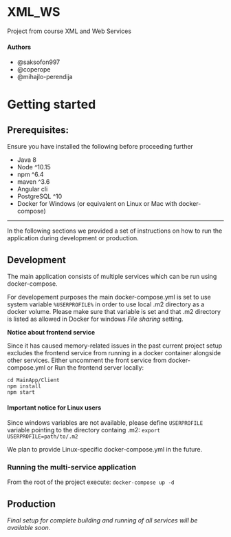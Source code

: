 # XML_WS
Project from course XML and Web Services

#### Authors
- @saksofon997
- @coperope
- @mihajlo-perendija

# Getting started

## Prerequisites: 

Ensure you have installed the following before proceeding further

- Java 8
- Node ^10.15
- npm ^6.4
- maven ^3.6
- Angular cli
- PostgreSQL ^10
- Docker for Windows (or equivalent on Linux or Mac with docker-compose)

---
In the following sections we provided a set of instructions on how to run the application during development or production.

## Development

The main application consists of multiple services which can be run using docker-compose. 

For developement purposes the main docker-compose.yml is set to use system variable `%USERPROFILE%` in order to use local .m2 directory as a docker volume. Please make sure that variable is set and that .m2 directory is listed as allowed in Docker for windows *File sharing* setting. 

**Notice about frontend service**

Since it has caused memory-related issues in the past current project setup excludes the frontend service from running in a docker container alongside other services.
Either uncomment the front service from docker-compose.yml or
Run the frontend server locally:
```
cd MainApp/Client
npm install
npm start
```
#### Important notice for Linux users
Since windows variables are not available, please define `USERPROFILE` variable pointing to the directory containg .m2:
`export USERPROFILE=path/to/.m2`

We plan to provide Linux-specific docker-compose.yml in the future.

### Running the multi-service application

From the root of the project execute:
`docker-compose up -d` 

## Production

*Final setup for complete building and running of all services will be available soon.*



